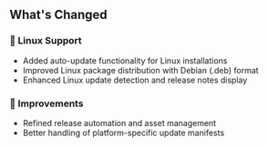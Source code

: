 ## What's Changed

### 🐧 Linux Support
- Added auto-update functionality for Linux installations
- Improved Linux package distribution with Debian (.deb) format
- Enhanced Linux update detection and release notes display

### 🔧 Improvements
- Refined release automation and asset management
- Better handling of platform-specific update manifests

